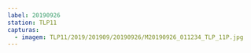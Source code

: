 ```yaml
---
label: 20190926
station: TLP11
capturas:
  - imagem: TLP11/2019/201909/20190926/M20190926_011234_TLP_11P.jpg
---
```

